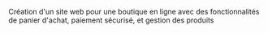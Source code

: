 Création d'un site web pour une boutique en ligne avec des fonctionnalités de panier d'achat, paiement sécurisé, et gestion des produits
